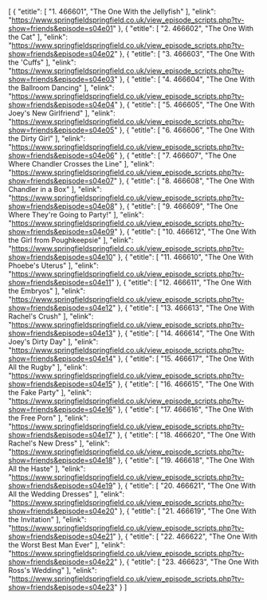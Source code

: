 [
	{
		"etitle": [
			"1. 466601",
			"The One With the Jellyfish"
		],
		"elink": "https://www.springfieldspringfield.co.uk/view_episode_scripts.php?tv-show=friends&episode=s04e01"
	},
	{
		"etitle": [
			"2. 466602",
			"The One With the Cat"
		],
		"elink": "https://www.springfieldspringfield.co.uk/view_episode_scripts.php?tv-show=friends&episode=s04e02"
	},
	{
		"etitle": [
			"3. 466603",
			"The One With the 'Cuffs"
		],
		"elink": "https://www.springfieldspringfield.co.uk/view_episode_scripts.php?tv-show=friends&episode=s04e03"
	},
	{
		"etitle": [
			"4. 466604",
			"The One With the Ballroom Dancing"
		],
		"elink": "https://www.springfieldspringfield.co.uk/view_episode_scripts.php?tv-show=friends&episode=s04e04"
	},
	{
		"etitle": [
			"5. 466605",
			"The One With Joey's New Girlfriend"
		],
		"elink": "https://www.springfieldspringfield.co.uk/view_episode_scripts.php?tv-show=friends&episode=s04e05"
	},
	{
		"etitle": [
			"6. 466606",
			"The One With the Dirty Girl"
		],
		"elink": "https://www.springfieldspringfield.co.uk/view_episode_scripts.php?tv-show=friends&episode=s04e06"
	},
	{
		"etitle": [
			"7. 466607",
			"The One Where Chandler Crosses the Line"
		],
		"elink": "https://www.springfieldspringfield.co.uk/view_episode_scripts.php?tv-show=friends&episode=s04e07"
	},
	{
		"etitle": [
			"8. 466608",
			"The One With Chandler in a Box"
		],
		"elink": "https://www.springfieldspringfield.co.uk/view_episode_scripts.php?tv-show=friends&episode=s04e08"
	},
	{
		"etitle": [
			"9. 466609",
			"The One Where They're Going to Party!"
		],
		"elink": "https://www.springfieldspringfield.co.uk/view_episode_scripts.php?tv-show=friends&episode=s04e09"
	},
	{
		"etitle": [
			"10. 466612",
			"The One With the Girl from Poughkeepsie"
		],
		"elink": "https://www.springfieldspringfield.co.uk/view_episode_scripts.php?tv-show=friends&episode=s04e10"
	},
	{
		"etitle": [
			"11. 466610",
			"The One With Phoebe's Uterus"
		],
		"elink": "https://www.springfieldspringfield.co.uk/view_episode_scripts.php?tv-show=friends&episode=s04e11"
	},
	{
		"etitle": [
			"12. 466611",
			"The One With the Embryos"
		],
		"elink": "https://www.springfieldspringfield.co.uk/view_episode_scripts.php?tv-show=friends&episode=s04e12"
	},
	{
		"etitle": [
			"13. 466613",
			"The One With Rachel's Crush"
		],
		"elink": "https://www.springfieldspringfield.co.uk/view_episode_scripts.php?tv-show=friends&episode=s04e13"
	},
	{
		"etitle": [
			"14. 466614",
			"The One With Joey's Dirty Day"
		],
		"elink": "https://www.springfieldspringfield.co.uk/view_episode_scripts.php?tv-show=friends&episode=s04e14"
	},
	{
		"etitle": [
			"15. 466617",
			"The One With All the Rugby"
		],
		"elink": "https://www.springfieldspringfield.co.uk/view_episode_scripts.php?tv-show=friends&episode=s04e15"
	},
	{
		"etitle": [
			"16. 466615",
			"The One With the Fake Party"
		],
		"elink": "https://www.springfieldspringfield.co.uk/view_episode_scripts.php?tv-show=friends&episode=s04e16"
	},
	{
		"etitle": [
			"17. 466616",
			"The One With the Free Porn"
		],
		"elink": "https://www.springfieldspringfield.co.uk/view_episode_scripts.php?tv-show=friends&episode=s04e17"
	},
	{
		"etitle": [
			"18. 466620",
			"The One With Rachel's New Dress"
		],
		"elink": "https://www.springfieldspringfield.co.uk/view_episode_scripts.php?tv-show=friends&episode=s04e18"
	},
	{
		"etitle": [
			"19. 466618",
			"The One With All the Haste"
		],
		"elink": "https://www.springfieldspringfield.co.uk/view_episode_scripts.php?tv-show=friends&episode=s04e19"
	},
	{
		"etitle": [
			"20. 466621",
			"The One With All the Wedding Dresses"
		],
		"elink": "https://www.springfieldspringfield.co.uk/view_episode_scripts.php?tv-show=friends&episode=s04e20"
	},
	{
		"etitle": [
			"21. 466619",
			"The One With the Invitation"
		],
		"elink": "https://www.springfieldspringfield.co.uk/view_episode_scripts.php?tv-show=friends&episode=s04e21"
	},
	{
		"etitle": [
			"22. 466622",
			"The One With the Worst Best Man Ever"
		],
		"elink": "https://www.springfieldspringfield.co.uk/view_episode_scripts.php?tv-show=friends&episode=s04e22"
	},
	{
		"etitle": [
			"23. 466623",
			"The One With Ross's Wedding"
		],
		"elink": "https://www.springfieldspringfield.co.uk/view_episode_scripts.php?tv-show=friends&episode=s04e23"
	}
]